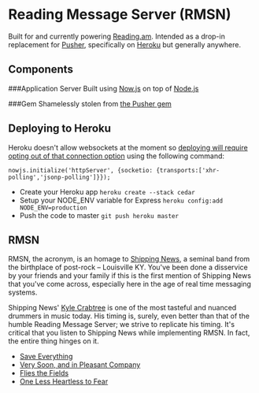 Reading Message Server (RMSN)
=============================
Built for and currently powering [Reading.am](http://reading.am).
Intended as a drop-in replacement for [Pusher](http://pusher.com),
specifically on [Heroku](http://www.heroku.com) but generally anywhere.

Components
----------

###Application Server
Built using [Now.js](http://nowjs.com) on top of [Node.js](http://nodejs.org)

###Gem
Shamelessly stolen from [the Pusher gem](https://github.com/pusher/pusher-gem)

Deploying to Heroku
-----------------
Heroku doesn't allow websockets at the moment so [deploying will require
opting out of that connection option](https://twitter.com/#!/NowJsTeam/status/115861105032708096) using the following command:

`nowjs.initialize('httpServer', {socketio: {transports:['xhr-polling','jsonp-polling']}});`

* Create your Heroku app `heroku create --stack cedar`
* Setup your NODE_ENV variable for Express `heroku config:add NODE_ENV=production`
* Push the code to master `git push heroku master`

RMSN
----
RMSN, the acronym, is an homage to [Shipping News](http://www.shippingnews.org),
a seminal band from the birthplace of post-rock – Louisville KY.
You've been done a disservice by your friends and your family if this is
the first mention of Shipping News that you've come across,
especially here in the age of real time messaging systems.

Shipping News' [Kyle Crabtree](http://history.louisvillehardcore.com/index.php?title=Kyle_Crabtree) is one of the most tasteful and nuanced
drummers in music today. His timing is, surely, even better than that 
of the humble Reading Message Server; we strive to replicate his timing.
It's critical that you listen to Shipping News while implementing RMSN.
In fact, the entire thing hinges on it.

* [Save Everything](http://grooveshark.com/#/album/Save+Everything/649951)
* [Very Soon, and in Pleasant Company](http://grooveshark.com/#/album/Very+Soon+And+In+Pleasant+Company/459292)
* [Flies the Fields](http://grooveshark.com/#/album/Flies+The+Fields/248240)
* [One Less Heartless to Fear](http://shippingnews.bandcamp.com/album/one-less-heartless-to-fear)
